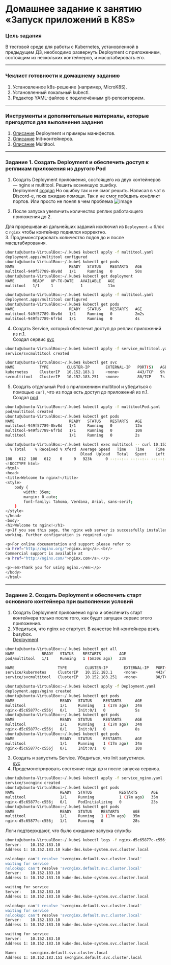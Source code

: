 # Домашнее задание к занятию «Запуск приложений в K8S»

### Цель задания

В тестовой среде для работы с Kubernetes, установленной в предыдущем ДЗ, необходимо развернуть Deployment с приложением, состоящим из нескольких контейнеров, и масштабировать его.

------

### Чеклист готовности к домашнему заданию

1. Установленное k8s-решение (например, MicroK8S).
2. Установленный локальный kubectl.
3. Редактор YAML-файлов с подключённым git-репозиторием.

------

### Инструменты и дополнительные материалы, которые пригодятся для выполнения задания

1. [Описание](https://kubernetes.io/docs/concepts/workloads/controllers/deployment/) Deployment и примеры манифестов.
2. [Описание](https://kubernetes.io/docs/concepts/workloads/pods/init-containers/) Init-контейнеров.
3. [Описание](https://github.com/wbitt/Network-MultiTool) Multitool.

------

### Задание 1. Создать Deployment и обеспечить доступ к репликам приложения из другого Pod

1. Создать Deployment приложения, состоящего из двух контейнеров — nginx и multitool. Решить возникшую ошибку.  
Deployment [создал](https://github.com/AlekseyDrobnyi/netology_devops/blob/main/12.3/multitool.yaml) Но ошибку так и не смог решить.
Написал в чат в Discord-e, пока ожидаю помощи. Так и не смог победить конфликт портов. Или просто не понял в чем проблема
![image](https://user-images.githubusercontent.com/99823951/229312398-421ed9f8-8587-4806-b855-a7f7661e85c8.png)


2. После запуска увеличить количество реплик работающего приложения до 2.  

Для прорешивания дальнейших заданий исключил из `Deployment-а` блок с `nginx` чтобы контейнер поднялся корректно.  
3. Продемонстрировать количество подов до и после масштабирования.  

```bash
ubuntu@ubuntu-VirtualBox:~/.kube$ kubectl apply -f multitool.yaml
deployment.apps/multitool configured
ubuntu@ubuntu-VirtualBox:~/.kube$ kubectl get pods
NAME                        READY   STATUS    RESTARTS   AGE
multitool-949f57789-8kv8d   1/1     Running   0          50s
ubuntu@ubuntu-VirtualBox:~/.kube$ kubectl get deployment
NAME        READY   UP-TO-DATE   AVAILABLE   AGE
multitool   1/1     1            1           11m

ubuntu@ubuntu-VirtualBox:~/.kube$ kubectl apply -f multitool.yaml
deployment.apps/multitool configured
ubuntu@ubuntu-VirtualBox:~/.kube$ kubectl get pods
NAME                        READY   STATUS    RESTARTS   AGE
multitool-949f57789-8kv8d   1/1     Running   0          2m2s
multitool-949f57789-6frbd   1/1     Running   0          4s
```

4. Создать Service, который обеспечит доступ до реплик приложений из п.1.  
Создал сервис [svc](https://github.com/AlekseyDrobnyi/netology_devops/blob/main/12.3/service_multitool.yaml)
```bash
ubuntu@ubuntu-VirtualBox:~/.kube$ kubectl apply -f service_multitool.yaml
service/svcmultitool created

ubuntu@ubuntu-VirtualBox:~/.kube$ kubectl get svc
NAME           TYPE        CLUSTER-IP       EXTERNAL-IP   PORT(S)   AGE
kubernetes     ClusterIP   10.152.183.1     <none>        443/TCP   9h
svcmultitool   ClusterIP   10.152.183.251   <none>        80/TCP    7s
```
5. Создать отдельный Pod с приложением multitool и убедиться с помощью `curl`, что из пода есть доступ до приложений из п.1.  
Создал [pod](https://github.com/AlekseyDrobnyi/netology_devops/blob/main/12.3/multitoolPod.yaml)
```bash
ubuntu@ubuntu-VirtualBox:~/.kube$ kubectl apply -f multitoolPod.yaml
pod/multitool created
ubuntu@ubuntu-VirtualBox:~/.kube$ kubectl get pods
NAME                        READY   STATUS    RESTARTS   AGE
multitool-949f57789-8kv8d   1/1     Running   0          12m
multitool-949f57789-6frbd   1/1     Running   0          10m
multitool                   1/1     Running   0          2s

ubuntu@ubuntu-VirtualBox:~/.kube$ kubectl exec multitool -- curl 10.152.183.251 
  % Total    % Received % Xferd  Average Speed   Time    Time     Time  Current
                                 Dload  Upload   Total   Spent    Left  Speed
100   612  100   612    0     0   923k      0 --:--:-- --:--:-- --:--:--  597k
<!DOCTYPE html>
<html>
<head>
<title>Welcome to nginx!</title>
<style>
    body {
        width: 35em;
        margin: 0 auto;
        font-family: Tahoma, Verdana, Arial, sans-serif;
    }
</style>
</head>
<body>
<h1>Welcome to nginx!</h1>
<p>If you see this page, the nginx web server is successfully installed and
working. Further configuration is required.</p>

<p>For online documentation and support please refer to
<a href="http://nginx.org/">nginx.org</a>.<br/>
Commercial support is available at
<a href="http://nginx.com/">nginx.com</a>.</p>

<p><em>Thank you for using nginx.</em></p>
</body>
</html>
```
------

### Задание 2. Создать Deployment и обеспечить старт основного контейнера при выполнении условий

1. Создать Deployment приложения nginx и обеспечить старт контейнера только после того, как будет запущен сервис этого приложения.  
2. Убедиться, что nginx не стартует. В качестве Init-контейнера взять busybox.  
[Deployment](https://github.com/AlekseyDrobnyi/netology_devops/blob/main/12.3/Deployment.yaml)
```bash
ubuntu@ubuntu-VirtualBox:~/.kube$ kubectl get all
NAME            READY   STATUS    RESTARTS        AGE
pod/multitool   1/1     Running   1 (5m30s ago)   23m

NAME                   TYPE        CLUSTER-IP       EXTERNAL-IP   PORT(S)   AGE
service/kubernetes     ClusterIP   10.152.183.1     <none>        443/TCP   8h
service/svcmultitool   ClusterIP   10.152.183.251   <none>        80/TCP    68m

ubuntu@ubuntu-VirtualBox:~/.kube$ kubectl apply -f Deployment.yaml
deployment.apps/nginx created
ubuntu@ubuntu-VirtualBox:~/.kube$ kubectl get pods
NAME                    READY   STATUS     RESTARTS      AGE
multitool               1/1     Running    1 (17m ago)   34m
nginx-d5c65877c-c556j   0/1     Init:0/1   0             5s
ubuntu@ubuntu-VirtualBox:~/.kube$ kubectl get pods
NAME                    READY   STATUS     RESTARTS      AGE
multitool               1/1     Running    1 (17m ago)   34m
nginx-d5c65877c-c556j   0/1     Init:0/1   0             8s
ubuntu@ubuntu-VirtualBox:~/.kube$ kubectl get pods
NAME                    READY   STATUS     RESTARTS      AGE
multitool               1/1     Running    1 (17m ago)   34m
nginx-d5c65877c-c556j   0/1     Init:0/1   0             10s

```


3. Создать и запустить Service. Убедиться, что Init запустился.  
[svc](https://github.com/AlekseyDrobnyi/netology_devops/blob/main/12.3/service_nginx.yaml)  
4. Продемонстрировать состояние пода до и после запуска сервиса.  

```bash
ubuntu@ubuntu-VirtualBox:~/.kube$ kubectl apply -f service_nginx.yaml
service/svcnginx created
ubuntu@ubuntu-VirtualBox:~/.kube$ kubectl get pods
NAME                    READY   STATUS            RESTARTS      AGE
multitool               1/1     Running           1 (17m ago)   35m
nginx-d5c65877c-c556j   0/1     PodInitializing   0             23s
ubuntu@ubuntu-VirtualBox:~/.kube$ kubectl get pods
NAME                    READY   STATUS    RESTARTS      AGE
multitool               1/1     Running   1 (17m ago)   35m
nginx-d5c65877c-c556j   1/1     Running   0             28s
```
Логи подтверждают, что было ожидание запуска службы  
```bash
ubuntu@ubuntu-VirtualBox:~/.kube$ kubectl logs -f nginx-d5c65877c-c556j -c init
Server:    10.152.183.10
Address 1: 10.152.183.10 kube-dns.kube-system.svc.cluster.local

nslookup: can't resolve 'svcnginx.default.svc.cluster.local'
waiting for service
nslookup: can't resolve 'svcnginx.default.svc.cluster.local'
Server:    10.152.183.10
Address 1: 10.152.183.10 kube-dns.kube-system.svc.cluster.local

waiting for service
Server:    10.152.183.10
Address 1: 10.152.183.10 kube-dns.kube-system.svc.cluster.local

nslookup: can't resolve 'svcnginx.default.svc.cluster.local'
waiting for service
nslookup: can't resolve 'svcnginx.default.svc.cluster.local'
Server:    10.152.183.10
Address 1: 10.152.183.10 kube-dns.kube-system.svc.cluster.local

waiting for service
Server:    10.152.183.10
Address 1: 10.152.183.10 kube-dns.kube-system.svc.cluster.local

Name:      svcnginx.default.svc.cluster.local
Address 1: 10.152.183.151 svcnginx.default.svc.cluster.local

```

